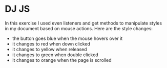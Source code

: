 # DJ JS

In this exercise I used even listeners and get methods to manipulate styles in my document based on mouse actions.
Here are the style changes:

- the button goes blue when the mouse hovers over it
- it changes to red when down clicked
- it changes to yellow when released
- it changes to green when double clicked
- it changes to orange when the page is scrolled
